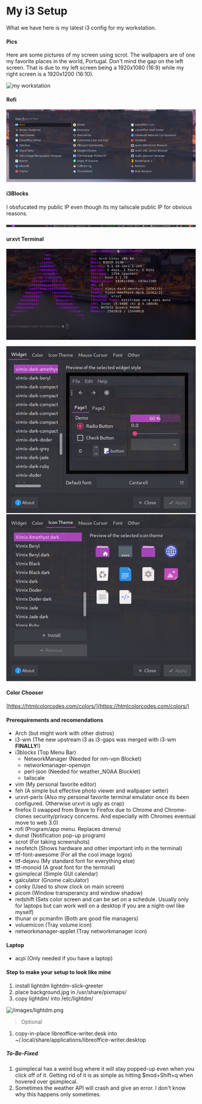 # My i3 Setup

What we have here is my latest i3 config for my workstation. 

#### Pics

Here are some pictures of my screen using scrot. The wallpapers are of one my favorite places in the world, Portugal. Don't mind the gap on the left screen. That is due to my left screen being a 1920x1080 (16:9) while my right screen is a 1920x1200 (16:10).

![my workstation](./Pictures/example/screen.png)

#### Rofi

![my workstation](./Pictures/example/rofi_custom.png)

#### i3Blocks

I obsfucated my public IP even though its my tailscale public IP for obvious reasons.

![my workstation](./Pictures/example/i3blocks.png)

#### urxvt Terminal

![my_terminal](./Pictures/example/neofetch.png)

![my_theme](./Pictures/example/lxappearance1.png)
![my_theme](./Pictures/example/lxappearance2.png)

#### Color Chooser
[https://htmlcolorcodes.com/colors/](https://htmlcolorcodes.com/colors/)

#### Prerequirements and recomendations

* Arch (but might work with other distros)
* i3-wm (The new upstream i3 as i3-gaps was merged with i3-wm **FINALLY**!)
* i3blocks (Top Menu Bar)
  * NetworkManager (Needed for nm-vpn Blocket)
  * networkmanager-openvpn
  * perl-json (Needed for weather_NOAA Blocklet)
  * tailscale
* vim (My personal favorite editor)
* feh (A simple but effective photo viewer and wallpaper setter)
* urxvt-perls (Also my personal favorite terminal emulator once its been configured. Otherwise urxvt is ugly as crap)
* firefox (I swapped from Brave to Firefox due to Chrome and Chrome-clones security/privacy concerns. And especially with Chromes eventual move to web 3.0)
* rofi (Program/app menu. Replaces dmenu) 
* dunst (Notification pop-up program) 
* scrot (For taking screenshots)
* neofetch (Shows hardware and other important info in the terminal)
* ttf-font-awesome (For all the cool image logos)
* ttf-dejavu (My standard font for everything else)
* ttf-monoid (A great font for the terminal)
* gsimplecal (Simple GUI calendar)
* galculator (Gnome calculator)
* conky (Used to show clock on main screen)
* picom (Window transperancy and window shadow)
* redshift (Sets color screen and can be set on a schedule. Usually only for laptops but can work well on a desktop if you are a night-owl like myself)
* thunar or pcmanfm (Both are good file managers)
* voluemicon (Tray volume icon)
* networkmanager-applet (Tray networkmanager icon)

#### Laptop

* acpi (Only needed if you have a laptop)

#### Step to make your setup to look like mine

1. install lightdm lightdm-slick-greeter
2. place background.jpg in /usr/share/pixmaps/
3. copy lightdm/ into /etc/lightdm/

![/images/lightdm.png](/images/lightdm.png)

> Optional
1. copy-in-place libreoffice-writer.desk into ~/.local/share/applications/libreoffice-writer.desktop

##### To-Be-Fixed

1. gsimplecal has a weird bug where it will stay popped-up even when you click off of it. Getting rid of it is as simple as hitting $mod+Shift+q when hovered over gsimplecal.
2. Sometimes the weather API will crash and give an error. I don't know why this happens only sometimes.
